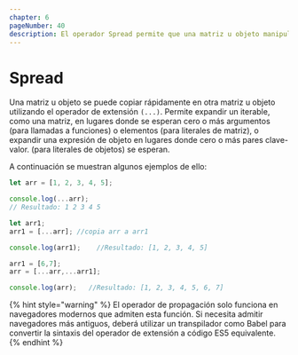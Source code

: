 ```yaml
---
chapter: 6
pageNumber: 40  
description: El operador Spread permite que una matriz u objeto manipule rápidamente matrices y objetos. Proporciona una sintaxis concisa para copiar, fusionar o extraer elementos de matrices y para copiar propiedades de objetos.
---
```

# Spread

Una matriz u objeto se puede copiar rápidamente en otra matriz u objeto utilizando el operador de extensión `(...)`. Permite expandir un iterable, como una matriz, en lugares donde se esperan cero o más argumentos (para llamadas a funciones) o elementos (para literales de matriz), o expandir una expresión de objeto en lugares donde cero o más pares clave-valor. (para literales de objetos) se esperan.

A continuación se muestran algunos ejemplos de ello:

```javascript
let arr = [1, 2, 3, 4, 5]; 

console.log(...arr); 
// Resultado: 1 2 3 4 5

let arr1;
arr1 = [...arr]; //copia arr a arr1 

console.log(arr1);    //Resultado: [1, 2, 3, 4, 5]

arr1 = [6,7];
arr = [...arr,...arr1];

console.log(arr);   //Resultado: [1, 2, 3, 4, 5, 6, 7]

```

{% hint style="warning" %}
El operador de propagación solo funciona en navegadores modernos que admiten esta función. Si necesita admitir navegadores más antiguos, deberá utilizar un transpilador como Babel para convertir la sintaxis del operador de extensión a código ES5 equivalente.
{% endhint %}
